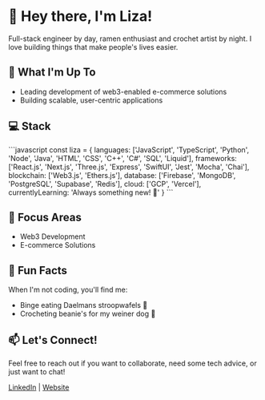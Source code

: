 # 👋 Hey there, I'm Liza!

Full-stack engineer by day, ramen enthusiast and crochet artist by night. I love building things that make people's lives easier.

## 🚀 What I'm Up To

- Leading development of web3-enabled e-commerce solutions
- Building scalable, user-centric applications

## 💻 Stack

\```javascript
const liza = {
  languages: ['JavaScript', 'TypeScript', 'Python', 'Node', 'Java', 'HTML', 'CSS', 'C++', 'C#', 'SQL', 'Liquid'],
  frameworks: ['React.js', 'Next.js', 'Three.js', 'Express', 'SwiftUI', 'Jest', 'Mocha', 'Chai'],
  blockchain: ['Web3.js', 'Ethers.js'],
  database: ['Firebase', 'MongoDB', 'PostgreSQL', 'Supabase', 'Redis'],
  cloud: ['GCP', 'Vercel'],
  currentlyLearning: 'Always something new! 🌱'
}
\```

## 🎯 Focus Areas
- Web3 Development
- E-commerce Solutions

## 🌈 Fun Facts
When I'm not coding, you'll find me:
- Binge eating Daelmans stroopwafels 🍪
- Crocheting beanie's for my weiner dog 🐶

## 📫 Let's Connect!
Feel free to reach out if you want to collaborate, need some tech advice, or just want to chat!

[LinkedIn](https://linkedin.com/in/lizastrong) | [Website](https://lizastrong.xyz)

